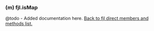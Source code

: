 ### (m) fjl.isMap
@todo - Added documentation here.
[Back to fjl direct members and methods list.](#members-and-methods)
